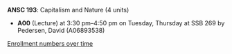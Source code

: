 **ANSC 193**: Capitalism and Nature (4 units)

- **A00** (Lecture) at 3:30 pm–4:50 pm on Tuesday, Thursday at SSB 269 by Pedersen, David (A06893538)

[Enrollment numbers over time](./ANSC193.tsv)
